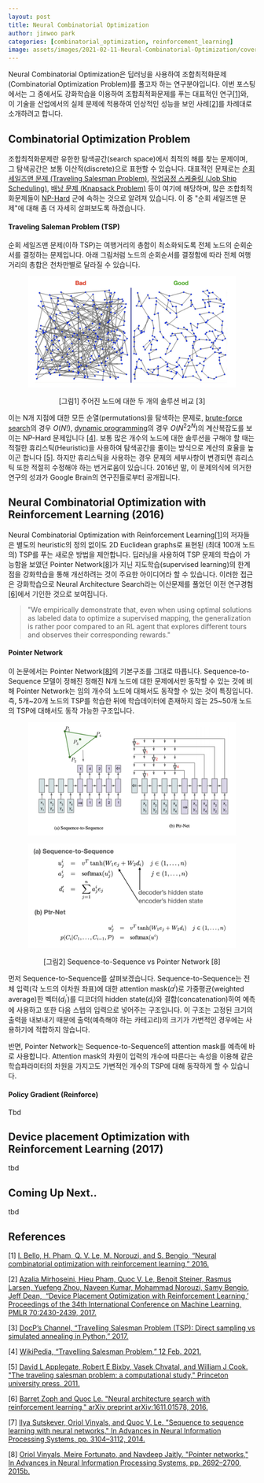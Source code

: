 ```yaml
---
layout: post
title: Neural Combinatorial Optimization
author: jinwoo park
categories: [combinatorial_optimization, reinforcement_learning]
image: assets/images/2021-02-11-Neural-Combinatorial-Optimization/cover.png
---
```


Neural Combinatorial Optimization은 딥러닝을 사용하여 조합최적화문제(Combinatorial Optimization Problem)를 풀고자 하는 연구분야입니다. 이번 포스팅에서는 그 중에서도 강화학습을 이용하여 조합최적화문제를 푸는 대표적인 연구[[1]](#ref-1)와, 이 기술을 산업에서의 실제 문제에 적용하여 인상적인 성능을 보인 사례[[2]](#ref-2)를 차례대로 소개하려고 합니다.

## Combinatorial Optimization Problem

조합최적화문제란 유한한 탐색공간(search space)에서 최적의 해를 찾는 문제이며, 그 탐색공간은 보통 이산적(discrete)으로 표현할 수 있습니다. 대표적인 문제로는 [순회 세일즈맨 문제 (Traveling Salesman Problem)](https://en.wikipedia.org/wiki/Travelling_salesman_problem), [작업공정 스케줄링 (Job Ship Scheduling)](https://en.wikipedia.org/wiki/Job_shop_scheduling), [배낭 문제 (Knapsack Problem)](https://en.wikipedia.org/wiki/Knapsack_problem) 등이 여기에 해당하며, 많은 조합최적화문제들이 [NP-Hard](https://en.wikipedia.org/wiki/NP-hardness) 군에 속하는 것으로 알려져 있습니다. 이 중 "순회 세일즈맨 문제"에 대해 좀 더 자세히 살펴보도록 하겠습니다.

#### Traveling Saleman Problem (TSP)

순회 세일즈맨 문제(이하 TSP)는 여행거리의 총합이 최소화되도록 전체 노드의 순회순서를 결정하는 문제입니다. 아래 그림처럼 노드의 순회순서를 결정함에 따라 전체 여행거리의 총합은 천차만별로 달라질 수 있습니다.

<figure class="image" style="align: center;">
<p align="center">
  <img src="/assets/images/2021-02-11-Neural-Combinatorial-Optimization/tsp.png" alt="tsp solutions comparison">
  <figcaption style="text-align: center;">[그림1] 주어진 노드에 대한 두 개의 솔루션 비교 [3]</figcaption>
</p>
</figure>

이는 N개 지점에 대한 모든 순열(permutations)을 탐색하는 문제로, [brute-force search](https://en.wikipedia.org/wiki/Brute-force_search)의 경우 $O(N!)$, [dynamic programming](https://en.wikipedia.org/wiki/Held%E2%80%93Karp_algorithm)의 경우 $O(N^2 2^N)$의 계산복잡도를 보이는 NP-Hard 문제입니다 [[4]](#ref-4). 보통 많은 개수의 노드에 대한 솔루션을 구해야 할 때는 적절한 휴리스틱(Heuristic)을 사용하여 탐색공간을 줄이는 방식으로 계산의 효율을 높이곤 합니다 [[5]](#ref-5). 하지만 휴리스틱을 사용하는 경우 문제의 세부사항이 변경되면 휴리스틱 또한 적절히 수정해야 하는 번거로움이 있습니다. 2016년 말, 이 문제의식에 의거한 연구의 성과가 Google Brain의 연구진들로부터 공개됩니다.

## Neural Combinatorial Optimization with Reinforcement Learning (2016)

Neural Combinatorial Optimization with Reinforcement Learning[[1]](#ref-1)의 저자들은 별도의 heuristic의 정의 없이도 2D Euclidean graphs로 표현된 (최대 100개 노드의) TSP를 푸는 새로운 방법을 제안합니다. 딥러닝을 사용하여 TSP 문제의 학습이 가능함을 보였던 Pointer Network[[8]](#ref-8)가 지닌 지도학습(supervised learning)의 한계점을 강화학습을 통해 개선하려는 것이 주요한 아이디어라 할 수 있습니다. 이러한 접근은 강화학습으로 Neural Architecture Search라는 이산문제를 풀었던 이전 연구경험[[6]](#ref-6)에서 기인한 것으로 보여집니다.

> "We empirically demonstrate that, even when using optimal solutions as labeled data to optimize a supervised mapping, the generalization is rather poor compared to an RL agent that explores different tours and observes their corresponding rewards."

#### Pointer Network

이 논문에서는 Pointer Network[[8]](#ref-8)의 기본구조를 그대로 따릅니다. Sequence-to-Sequence 모델이 정해진 정해진 N개 노드에 대한 문제에서만 동작할 수 있는 것에 비해 Pointer Network는 임의 개수의 노드에 대해서도 동작할 수 있는 것이 특징입니다. 즉, 5개~20개 노드의 TSP를 학습한 뒤에 학습데이터에 존재하지 않는 25~50개 노드의 TSP에 대해서도 동작 가능한 구조입니다.

<figure class="image" style="align: center;">
<p align="center">
  <img src="/assets/images/2021-02-11-Neural-Combinatorial-Optimization/pointer_network_1.png" alt="Squence-to-Sequence vs Pointer Network">
</p>
</figure>

<figure class="image" style="align: center;">
<p align="center">
  <img src="/assets/images/2021-02-11-Neural-Combinatorial-Optimization/pointer_network_2.png" alt="Squence-to-Sequence vs Pointer Network">
  <figcaption style="text-align: center;">[그림2] Sequence-to-Sequence vs Pointer Network [8]</figcaption>
</p>
</figure>

먼저 Sequence-to-Sequence를 살펴보겠습니다. Sequence-to-Sequence는 전체 입력(각 노드의 이차원 좌표)에 대한 attention mask($a^i$)로 가중평균(weighted average)한 벡터($d_i^{\prime}$)를 디코더의 hidden state($d_i$)와 결합(concatenation)하여 예측에 사용하고 또한 다음 스텝의 입력으로 넣어주는 구조입니다. 이 구조는 고정된 크기의 출력을 내보내기 때문에 출력(예측해야 하는 카테고리)의 크기가 가변적인 경우에는 사용하기에 적합하지 않습니다.

반면, Pointer Network는 Sequence-to-Sequence의 attention mask를 예측에 바로 사용합니다. Attention mask의 차원이 입력의 개수에 따른다는 속성을 이용해 같은 학습파라미터의 차원을 가지고도 가변적인 개수의 TSP에 대해 동작하게 할 수 있습니다.

#### Policy Gradient (Reinforce)

Tbd

## Device placement Optimization with Reinforcement Learning (2017)

tbd

## Coming Up Next..

tbd

## References

<a name="ref-1">[1]</a>  [I. Bello, H. Pham, Q. V. Le, M. Norouzi, and S. Bengio, “Neural combinatorial optimization with reinforcement learning,” 2016.](https://arxiv.org/abs/1611.09940)

<a name="ref-2">[2]</a>  [Azalia Mirhoseini, Hieu Pham, Quoc V. Le, Benoit Steiner, Rasmus Larsen, Yuefeng Zhou, Naveen Kumar, Mohammad Norouzi, Samy Bengio, Jeff Dean,  “Device Placement Optimization with Reinforcement Learning,’ Proceedings of the 34th International Conference on Machine Learning, PMLR 70:2430-2439, 2017.](http://proceedings.mlr.press/v70/mirhoseini17a.html)

<a name="ref-3">[3]</a>  [DocP’s Channel, “Travelling Salesman Problem (TSP): Direct sampling vs simulated annealing in Python,” 2017.](https://youtu.be/2iBR8v2i0pM)

<a name="ref-4">[4]</a>  [WikiPedia, “Travelling Salesman Problem,” 12 Feb. 2021.](https://en.wikipedia.org/wiki/Travelling_salesman_problem#Exact_algorithms)

<a name="ref-5">[5]</a>  [David L Applegate, Robert E Bixby, Vasek Chvatal, and William J Cook. "The traveling salesman problem: a computational study," Princeton university press, 2011.](https://www.jstor.org/stable/j.ctt7s8xg)

<a name="ref-6">[6]</a>  [Barret Zoph and Quoc Le. "Neural architecture search with reinforcement learning," arXiv preprint arXiv:1611.01578, 2016.](https://arxiv.org/abs/1611.01578)

<a name="ref-7">[7]</a>  [Ilya Sutskever, Oriol Vinyals, and Quoc V. Le. "Sequence to sequence learning with neural networks," In Advances in Neural Information Processing Systems, pp. 3104–3112, 2014.](https://dl.acm.org/doi/10.5555/2969033.2969173)

<a name="ref-8">[8]</a>  [Oriol Vinyals, Meire Fortunato, and Navdeep Jaitly. "Pointer networks," In Advances in Neural Information Processing Systems, pp. 2692–2700, 2015b.](https://proceedings.neurips.cc/paper/2015/file/29921001f2f04bd3baee84a12e98098f-Paper.pdf)
